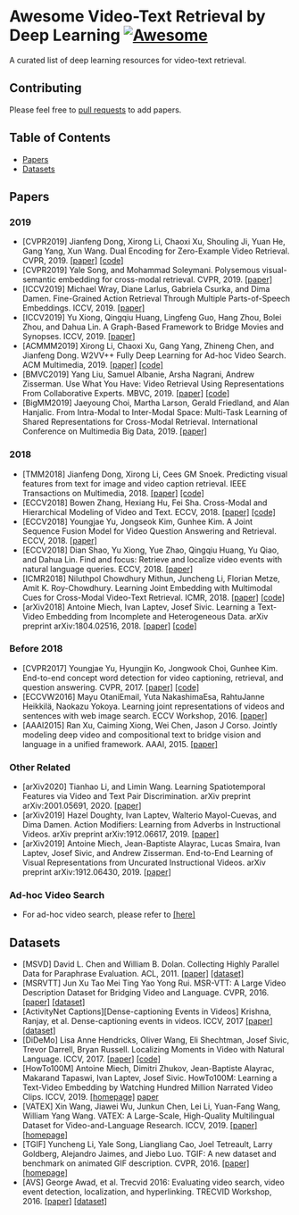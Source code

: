 # Awesome Video-Text Retrieval by Deep Learning [![Awesome](https://cdn.rawgit.com/sindresorhus/awesome/d7305f38d29fed78fa85652e3a63e154dd8e8829/media/badge.svg)](https://github.com/sindresorhus/awesome)

A curated list of deep learning resources for video-text retrieval.

## Contributing
Please feel free to [pull requests](https://github.com/danieljf24/awesome-video-text-retrieval/pulls) to add papers.

## Table of Contents
- [Papers](#papers)
- [Datasets](#datasets)

## Papers

### 2019
* [CVPR2019] Jianfeng Dong, Xirong Li, Chaoxi Xu, Shouling Ji, Yuan He, Gang Yang, Xun Wang. Dual Encoding for Zero-Example Video Retrieval. CVPR, 2019. [[paper]](http://openaccess.thecvf.com/content_CVPR_2019/papers/Dong_Dual_Encoding_for_Zero-Example_Video_Retrieval_CVPR_2019_paper.pdf) [[code]](https://github.com/danieljf24/dual_encoding)
* [CVPR2019] Yale Song, and Mohammad Soleymani. Polysemous visual-semantic embedding for cross-modal retrieval. CVPR, 2019. [[paper]](http://openaccess.thecvf.com/content_CVPR_2019/papers/Song_Polysemous_Visual-Semantic_Embedding_for_Cross-Modal_Retrieval_CVPR_2019_paper.pdf)
* [ICCV2019] Michael Wray, Diane Larlus, Gabriela Csurka, and Dima Damen. Fine-Grained Action Retrieval Through Multiple Parts-of-Speech Embeddings. ICCV, 2019. [[paper]](http://openaccess.thecvf.com/content_ICCV_2019/papers/Wray_Fine-Grained_Action_Retrieval_Through_Multiple_Parts-of-Speech_Embeddings_ICCV_2019_paper.pdf)
* [ICCV2019] Yu Xiong, Qingqiu Huang, Lingfeng Guo, Hang Zhou, Bolei Zhou, and Dahua Lin. A Graph-Based Framework to Bridge Movies and Synopses. ICCV, 2019. [[paper]](http://openaccess.thecvf.com/content_ICCV_2019/papers/Xiong_A_Graph-Based_Framework_to_Bridge_Movies_and_Synopses_ICCV_2019_paper.pdf)
* [ACMMM2019] Xirong Li, Chaoxi Xu, Gang Yang, Zhineng Chen, and Jianfeng Dong. W2VV++ Fully Deep Learning for Ad-hoc Video Search. ACM Multimedia, 2019. [[paper]](http://lixirong.net/pub/mm2019-w2vvpp.pdf) [[code]](https://github.com/li-xirong/w2vvpp)
* [BMVC2019] Yang Liu, Samuel Albanie, Arsha Nagrani, Andrew Zisserman. Use What You Have: Video Retrieval Using Representations From Collaborative Experts. MBVC, 2019. [[paper]](https://arxiv.org/abs/1907.13487) [[code]](https://github.com/albanie/collaborative-experts)
* [BigMM2019] Jaeyoung Choi, Martha Larson, Gerald Friedland, and Alan Hanjalic. From Intra-Modal to Inter-Modal Space: Multi-Task Learning of Shared Representations for Cross-Modal Retrieval. International Conference on Multimedia Big Data, 2019. [[paper]](https://repository.ubn.ru.nl/bitstream/handle/2066/209215/209215.pdf?sequence=1)


### 2018
* [TMM2018] Jianfeng Dong, Xirong Li, Cees GM Snoek. Predicting visual features from text for image and video caption retrieval. IEEE Transactions on Multimedia, 2018. [[paper]](https://arxiv.org/pdf/1709.01362) [[code]](https://github.com/danieljf24/w2vv)
* [ECCV2018] Bowen Zhang, Hexiang Hu, Fei Sha. Cross-Modal and Hierarchical Modeling of Video and Text. ECCV, 2018. [[paper]](http://openaccess.thecvf.com/content_ECCV_2018/papers/Bowen_Zhang_Cross-Modal_and_Hierarchical_ECCV_2018_paper.pdf) [[code]](https://github.com/zbwglory/CMHSE)
* [ECCV2018] Youngjae Yu, Jongseok Kim, Gunhee Kim. A Joint Sequence Fusion Model for Video Question Answering and Retrieval. ECCV, 2018. [[paper]](http://openaccess.thecvf.com/content_ECCV_2018/papers/Youngjae_Yu_A_Joint_Sequence_ECCV_2018_paper.pdf)
* [ECCV2018] Dian Shao, Yu Xiong, Yue Zhao, Qingqiu Huang, Yu Qiao, and Dahua Lin. Find and focus: Retrieve and localize video events with natural language queries. ECCV, 2018. [[paper]](http://openaccess.thecvf.com/content_ECCV_2018/papers/Dian_SHAO_Find_and_Focus_ECCV_2018_paper.pdf)
* [ICMR2018] Niluthpol Chowdhury Mithun, Juncheng Li, Florian Metze, Amit K. Roy-Chowdhury. Learning Joint Embedding with Multimodal Cues for Cross-Modal Video-Text Retrieval. ICMR, 2018. [[paper]](https://dl.acm.org/citation.cfm?id=3206064) [[code]](https://github.com/niluthpol/multimodal_vtt)
* [arXiv2018] Antoine Miech, Ivan Laptev, Josef Sivic. Learning a Text-Video Embedding from Incomplete and Heterogeneous Data. arXiv preprint arXiv:1804.02516, 2018. [[paper]](https://arxiv.org/abs/1809.06181) [[code]](https://github.com/antoine77340/Mixture-of-Embedding-Experts)


### Before 2018
* [CVPR2017] Youngjae Yu, Hyungjin Ko, Jongwook Choi, Gunhee Kim. End-to-end concept word detection for video captioning, retrieval, and question answering. CVPR, 2017. [[paper]](http://openaccess.thecvf.com/content_cvpr_2017/papers/Yu_End-To-End_Concept_Word_CVPR_2017_paper.pdf) [[code]](https://gitlab.com/fodrh1201/CT-SAN/tree/master)
* [ECCVW2016] Mayu OtaniEmail, Yuta NakashimaEsa, RahtuJanne Heikkilä, Naokazu Yokoya. Learning joint representations of videos and sentences with web image search. ECCV Workshop, 2016. [[paper]](https://arxiv.org/pdf/1608.02367)
* [AAAI2015] Ran Xu, Caiming Xiong, Wei Chen, Jason J Corso. Jointly modeling deep video and compositional text to bridge vision and language in a unified framework. AAAI, 2015. [[paper]](https://www.aaai.org/ocs/index.php/AAAI/AAAI15/paper/view/9734/9563)



### Other Related
* [arXiv2020] Tianhao Li, and Limin Wang. Learning Spatiotemporal Features via Video and Text Pair Discrimination. arXiv preprint arXiv:2001.05691, 2020. [[paper]](https://arxiv.org/pdf/2001.05691) 
* [arXiv2019] Hazel Doughty, Ivan Laptev, Walterio Mayol-Cuevas, and Dima Damen. Action Modifiers: Learning from Adverbs in Instructional Videos. arXiv preprint arXiv:1912.06617, 2019. [[paper]](https://arxiv.org/abs/1912.06617)
* [arXiv2019] Antoine Miech, Jean-Baptiste Alayrac, Lucas Smaira, Ivan Laptev, Josef Sivic, and Andrew Zisserman. End-to-End Learning of Visual Representations from Uncurated Instructional Videos. arXiv preprint arXiv:1912.06430, 2019. [[paper]](https://arxiv.org/abs/1912.06430)

### Ad-hoc Video Search
* For ad-hoc video search, please refer to [[here]](https://github.com/li-xirong/video-retrieval)



## Datasets
* [MSVD]  David L. Chen and William B. Dolan. Collecting Highly Parallel Data for Paraphrase Evaluation. ACL, 2011. [[paper]](https://www.aclweb.org/anthology/P11-1020) [[dataset]](http://www.cs.utexas.edu/users/ml/clamp/videoDescription/)
* [MSRVTT] Jun Xu Tao Mei Ting Yao Yong Rui. MSR-VTT: A Large Video Description Dataset for Bridging Video and Language. CVPR, 2016. [[paper]](https://www.microsoft.com/en-us/research/wp-content/uploads/2016/06/cvpr16.msr-vtt.tmei_-1.pdf) [[dataset]](http://ms-multimedia-challenge.com/2017/dataset)
* [ActivityNet Captions][Dense-captioning Events in Videos] Krishna, Ranjay, et al. Dense-captioning events in videos. ICCV, 2017 [[paper]](http://openaccess.thecvf.com/content_ICCV_2017/papers/Krishna_Dense-Captioning_Events_in_ICCV_2017_paper.pdf) [[dataset]](https://cs.stanford.edu/people/ranjaykrishna/densevid/)
* [DiDeMo] Lisa Anne Hendricks, Oliver Wang, Eli Shechtman, Josef Sivic, Trevor Darrell, Bryan Russell. Localizing Moments in Video with Natural Language. ICCV, 2017. [[paper]](http://openaccess.thecvf.com/content_ICCV_2017/papers/Hendricks_Localizing_Moments_in_ICCV_2017_paper.pdf) [[code]](https://github.com/LisaAnne/LocalizingMoments) 
* [HowTo100M] Antoine Miech, Dimitri Zhukov, Jean-Baptiste Alayrac, Makarand Tapaswi, Ivan Laptev, Josef Sivic. HowTo100M: Learning a Text-Video Embedding by Watching Hundred Million Narrated Video Clips. ICCV, 2019. [[homepage]](https://www.di.ens.fr/willow/research/howto100m/) [paper](https://arxiv.org/pdf/1906.03327.pdf)
* [VATEX] Xin Wang, Jiawei Wu, Junkun Chen, Lei Li, Yuan-Fang Wang, William Yang Wang. VATEX: A Large-Scale, High-Quality Multilingual Dataset for Video-and-Language Research. ICCV, 2019. [[paper]](https://arxiv.org/abs/1904.03493) [[homepage]](http://vatex.org/main/index.html)
* [TGIF] Yuncheng Li, Yale Song, Liangliang Cao, Joel Tetreault, Larry Goldberg, Alejandro Jaimes, and Jiebo Luo. TGIF: A new dataset and benchmark on animated GIF description. CVPR, 2016. [[paper]](https://hal.archives-ouvertes.fr/hal-01854776/document) [[homepage]](http://raingo.github.io/TGIF-Release/)
* [AVS] George Awad, et al. Trecvid 2016: Evaluating video search, video event detection, localization, and hyperlinking. TRECVID Workshop, 2016. [[paper]](https://hal.archives-ouvertes.fr/hal-01854776/document) [[dataset]](https://github.com/li-xirong/avs)